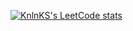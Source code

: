 [![KnlnKS's LeetCode stats](https://leetcode-stats-six.vercel.app/api?username=blablajka)](https://github.com/madushadhanushka/github-readme)



